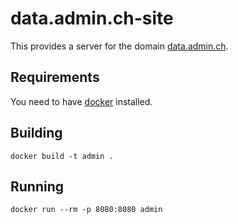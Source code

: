 # data.admin.ch-site

This provides a server for the domain [data.admin.ch](http://data.admin.ch). 

## Requirements

You need to have [docker](https://docker.com/) installed.

## Building

    docker build -t admin .
    
## Running

    docker run --rm -p 8080:8080 admin
    
